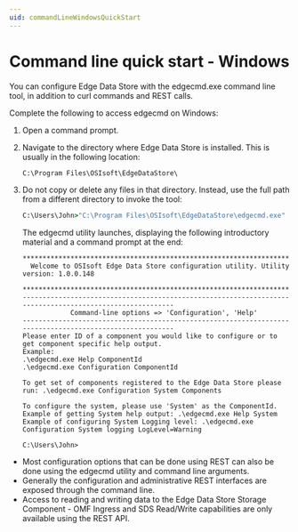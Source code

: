 ```yaml
---
uid: commandLineWindowsQuickStart
---
```


# Command line quick start - Windows

You can configure Edge Data Store with the edgecmd.exe command line tool, in addition to curl commands and REST calls. 

Complete the following to access edgecmd on Windows:

1. Open a command prompt.
2. Navigate to the directory where Edge Data Store is installed. This is usually in the following location:

   ```cmd
   C:\Program Files\OSIsoft\EdgeDataStore\
   ```

3. Do not copy or delete any files in that directory. Instead, use the full path from a different directory to invoke the tool:

   ```cmd
   C:\Users\John>"C:\Program Files\OSIsoft\EdgeDataStore\edgecmd.exe" Help
   ```
   The edgecmd utility launches, displaying the following introductory material and a command prompt at the end:
   
   ```
   ************************************************************************************************************************
     Welcome to OSIsoft Edge Data Store configuration utility. Utility version: 1.0.0.148

   ************************************************************************************************************************
   ---------------------------------------------------------------------------------------------------------
               Command-line options => 'Configuration', 'Help'
   ---------------------------------------------------------------------------------------------------------
   Please enter ID of a component you would like to configure or to get component specific help output.
   Example:
   .\edgecmd.exe Help ComponentId
   .\edgecmd.exe Configuration ComponentId

   To get set of components registered to the Edge Data Store please run: .\edgecmd.exe Configuration System Components

   To configure the system, please use 'System' as the ComponentId.
   Example of getting System help output: .\edgecmd.exe Help System
   Example of configuring System Logging level: .\edgecmd.exe Configuration System logging LogLevel=Warning

   C:\Users\John>
   ```

* Most configuration options that can be done using REST can also be done using the edgecmd utility and command line arguments. 
* Generally the configuration and administrative REST interfaces are exposed through the command line. 
* Access to reading and writing data to the Edge Data Store Storage Component - OMF Ingress and SDS Read/Write capabilities are only available using the REST API.
